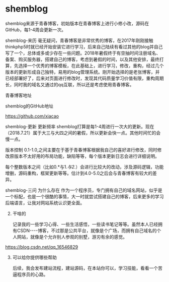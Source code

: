 # shemblog
  shemblog来源于青春博客，初始版本在青春博客上进行小修小改，源码在GitHub，每1-4周会更新一次。

shemblog-来历
    毫无疑问，青春博客是非常优秀的博客，在2017年刚刚接触thinkphp5时就已经开始安装它进行学习，后来自己陆续有看过其他的blog并自己写了一个，总体或多或少存在一些问题。2018年暑假终于有空抽时间注册域名、备案、购买服务器，搭建自己的博客，考虑到暑假的时间，以及其他安排，最终打算，先选择一个优秀的博客模板，在此基础上，进行学习，修改，重构，经过几个版本的更新形成自己独特，易用的blog管理系统。刚开始选择的是老张博客，并已经部署好了，后来对页面进行修改时，发现其代码质量学习价值有限，重构周期长，同时我的域名又通过的qq互联，所以还是考虑使用青春博客。

青春博客地址

shemblog的GitHub地址

https://github.com/xiacao

shemblog-更新
更新频率
shemblog打算是每1-4周进行一次大的更新。现在（2018.7.21）属于大三与大四之间的暑假，所以更新会快一点。其他时间忙的会慢一点。

版本控制
0.1-1.0,之间主要在于基于青春博客根据我自己的喜好进行修改，同时修改原版本不太好用的布局功能，缺陷等等，每个版本更新日志会进行详细说明。

每个整数版本之间（比如0.*与1.*与2.*）会进行比较大的改动，涉及源码逻辑，功能增删，源码重构，框架更新等等。估计到4.0-5.0之后会与青春博客有较大的差异。

shemblog-三问
为什么存在
       作为一个程序员，专门拥有自己的域名网站，似乎是一个标配，也是一个很酷的事情，大一时就尝试搭建自己的博客，后来更多的学习后端语言，让我对网站系统认识更全面。

2. 干啥的

      记录我的一些学习心得、一些生活感悟，一些读书笔记等等。虽然本人已经拥有CSDN----博客，不过那是公共平台，就像是个广场，而拥有自己域名的个人网站，就像是个允许别人参观的别墅，游刃有余的感觉。



 https://blog.csdn.net/qq_16546829

3. 可以给你提供哪些帮助

    后续，我会发布建站流程，建站源码，在本站你可以，学习技能，看看一个苦逼程序员的心路。
